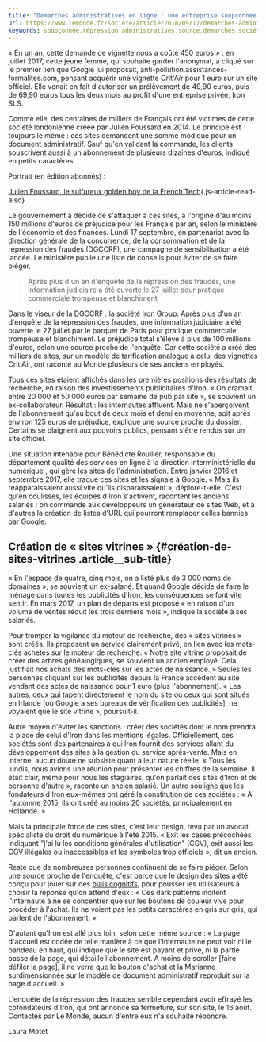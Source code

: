 ```yaml
---
title: "Démarches administratives en ligne : une entreprise soupçonnée de pratique commerciale trompeuse"
url: https://www.lemonde.fr/societe/article/2018/09/17/demarches-administratives-en-ligne-une-entreprise-soupconnee-de-pratique-commerciale-trompeuse_5356224_3224.html
keywords: soupçonnée,répression,administratives,source,démarches,sociétés,euros,mois,ligne,entreprise,trompeuse,diron,commerciale,société,page,sites,site,pratique
---
```

« En un an, cette demande de vignette nous a coûté 450 euros » : en juillet 2017, cette jeune femme, qui souhaite garder l'anonymat, a cliqué sur le premier lien que Google lui proposait, anti-pollution.assistances-formalites.com, pensant acquérir une vignette Crit'Air pour 1 euro sur un site officiel. Elle venait en fait d'autoriser un prélèvement de 49,90 euros, puis de 69,90 euros tous les deux mois au profit d'une entreprise privée, Iron SLS.

Comme elle, des centaines de milliers de Français ont été victimes de cette société londonienne créée par Julien Foussard en 2014. Le principe est toujours le même : ces sites demandent une somme modique pour un document administratif. Sauf qu'en validant la commande, les clients souscrivent aussi à un abonnement de plusieurs dizaines d'euros, indiqué en petits caractères.

Portrait (en édition abonnés) :

[Julien Foussard, le sulfureux golden boy de la French Tech](https://www.lemonde.fr/societe/article/2018/09/17/julien-foussard-le-sulfureux-golden-boy-des-demarches-administratives-en-ligne_5356213_3224.html){.js-article-read-also}

Le gouvernement a décidé de s'attaquer à ces sites, à l'origine d'au moins 150 millions d'euros de préjudice pour les Français par an, selon le ministère de l'économie et des finances. Lundi 17 septembre, en partenariat avec la direction générale de la concurrence, de la consommation et de la répression des fraudes (DGCCRF), une campagne de sensibilisation a été lancée. Le ministère publie une liste de conseils pour éviter de se faire piéger.

> Après plus d'un an d'enquête de la répression des fraudes, une information judiciaire a été ouverte le 27 juillet pour pratique commerciale trompeuse et blanchiment

Dans le viseur de la DGCCRF : la société Iron Group. Après plus d'un an d'enquête de la répression des fraudes, une information judiciaire a été ouverte le 27 juillet par le parquet de Paris pour pratique commerciale trompeuse et blanchiment. Le préjudice total s'élève à plus de 100 millions d'euros, selon une source proche de l'enquête. Car cette société a créé des milliers de sites, sur un modèle de tarification analogue à celui des vignettes Crit'Air, ont raconté au Monde plusieurs de ses anciens employés.

Tous ces sites étaient affichés dans les premières positions des résultats de recherche, en raison des investissements publicitaires d'Iron. « On cramait entre 20 000 et 50 000 euros par semaine de pub par site », se souvient un ex-collaborateur. Résultat : les internautes affluent. Mais ne s'aperçoivent de l'abonnement qu'au bout de deux mois et demi en moyenne, soit après environ 125 euros de préjudice, explique une source proche du dossier. Certains se plaignent aux pouvoirs publics, pensant s'être rendus sur un site officiel.

Une situation intenable pour Bénédicte Roullier, responsable du département qualité des services en ligne à la direction interministérielle du numérique , qui gère les sites de l'administration. Entre janvier 2016 et septembre 2017, elle traque ces sites et les signale à Google. « Mais ils réapparaissaient aussi vite qu'ils disparaissaient », déplore-t-elle. C'est qu'en coulisses, les équipes d'Iron s'activent, racontent les anciens salariés : on commande aux développeurs un générateur de sites Web, et à d'autres la création de listes d'URL qui pourront remplacer celles bannies par Google.

Création de « sites vitrines » {#création-de-sites-vitrines .article__sub-title}
------------------------------

« En l'espace de quatre, cinq mois, on a listé plus de 3 000 noms de domaines », se souvient un ex-salarié. Et quand Google décide de faire le ménage dans toutes les publicités d'Iron, les conséquences se font vite sentir. En mars 2017, un plan de départs est proposé « en raison d'un volume de ventes réduit les trois derniers mois », indique la société à ses salariés.

Pour tromper la vigilance du moteur de recherche, des « sites vitrines » sont créés. Ils proposent un service clairement privé, en lien avec les mots-clés achetés sur le moteur de recherche. « Notre site vitrine proposait de créer des arbres généalogiques, se souvient un ancien employé. Cela justifiait nos achats des mots-clés sur les actes de naissance. » Seules les personnes cliquant sur les publicités depuis la France accèdent au site vendant des actes de naissance pour 1 euro (plus l'abonnement). « Les autres, ceux qui tapent directement le nom du site ou ceux qui sont situés en Irlande \[où Google a ses bureaux de vérification des publicités\], ne voyaient que le site vitrine », poursuit-il.

Autre moyen d'éviter les sanctions : créer des sociétés dont le nom prendra la place de celui d'Iron dans les mentions légales. Officiellement, ces sociétés sont des partenaires à qui Iron fournit des services allant du développement des sites à la gestion du service après-vente. Mais en interne, aucun doute ne subsiste quant à leur nature réelle. « Tous les lundis, nous avions une réunion pour présenter les chiffres de la semaine. Il était clair, même pour nous les stagiaires, qu'on parlait des sites d'Iron et de personne d'autre », raconte un ancien salarié. Un autre souligne que les fondateurs d'Iron eux-mêmes ont géré la constitution de ces sociétés : « A l'automne 2015, ils ont créé au moins 20 sociétés, principalement en Hollande. »

Mais la principale force de ces sites, c'est leur design, revu par un avocat spécialiste du droit du numérique à l'été 2015. « Exit les cases précochées indiquant "j'ai lu les conditions générales d'utilisation" (CGV), exit aussi les CGV illégales ou inaccessibles et les symboles trop officiels », dit un ancien.

Reste que de nombreuses personnes continuent de se faire piéger. Selon une source proche de l'enquête, c'est parce que le design des sites a été conçu pour jouer sur des [biais cognitifs](https://www.lemonde.fr/pixels/article/2018/06/29/donnees-personnelles-facebook-google-et-microsoft-accuses-de-manipuler-les-utilisateurs_5323121_4408996.html), pour pousser les utilisateurs à choisir la réponse qu'on attend d'eux : « Ces dark patterns incitent l'internaute à ne se concentrer que sur les boutons de couleur vive pour procéder à l'achat. Ils ne voient pas les petits caractères en gris sur gris, qui parlent de l'abonnement. »

D'autant qu'Iron est allé plus loin, selon cette même source : « La page d'accueil est codée de telle manière à ce que l'internaute ne peut voir ni le bandeau en haut, qui indique que le site est payant et privé, ni la partie basse de la page, qui détaille l'abonnement. A moins de scroller \[faire défiler la page\], il ne verra que le bouton d'achat et la Marianne surdimensionnée sur le modèle de document administratif reproduit sur la page d'accueil. »

L'enquête de la répression des fraudes semble cependant avoir effrayé les cofondateurs d'Iron, qui ont annoncé sa fermeture, sur son site, le 16 août. Contactés par Le Monde, aucun d'entre eux n'a souhaité répondre.

Laura Motet
